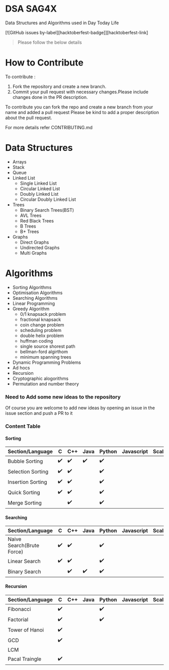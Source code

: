 # DSA SAG4X
Data Structures and Algorithms used in Day Today Life

[![GitHub issues by-label][hacktoberfest-badge]][hacktoberfest-link]

> Please follow the below details 

# How to Contribute
To contribute :
1. Fork the repository and create a new branch.
2. Commit your pull request with necessary changes.Please include changes done in the PR description.

To contribute you can fork the repo and create a new branch from your name and added a pull request
Please be kind to add a proper description about the pull request.

For more details refer CONTRIBUTING.md

# Data Structures
- Arrays
- Stack
- Queue
- Linked List
  * Single Linked List
  * Circular Linked List
  * Doubly Linked List
  * Circular Doubly Linked List
- Trees
  * Binary Search Trees(BST)
  * AVL Trees
  * Red Black Trees
  * B Trees
  * B+ Trees
- Graphs
  * Direct Graphs
  * Undirected Graphs
  * Multi Graphs

# Algorithms
- Sorting Algorithms
- Optimisation Algorithms
- Searching Algorithms
- Linear Programming
- Greedy Algorithm
  * 0/1 knapsack problem
  * fractional knapsack
  * coin change problem 
  * scheduling problem
  * double helix problem
  * huffman coding
  * single source shorest path
  * bellman-ford algirthom
  * minimum spanning trees
- Dynamic Programming Problems
- Ad hocs
- Recursion
- Cryptographic alogorithms
- Permutation and number theory

### Need to Add some new ideas to the repository

Of course you are welcome to add new ideas by opening an issue in the issue section and push a PR to it

### Content Table
#### Sorting
Section/Language | C  | C++ | Java | Python | Javascript | Scala | Go |
-----------------|----|-----|------|--------|------------|-------|----|
Bubble Sorting   |✔️ |✔️  |  ✔️ |  ✔️ |    |       |✔️|
Selection Sorting|✔️ |✔️  |     |  ✔️ |     |       |✔️|
Insertion Sorting   |✔️ |✔️  |     |  ✔️ |     |       |✔️|
Quick Sorting    |✔️ |✔️  |     |  ✔️ |     |       ||
Merge Sorting    |   |✔️  |     |  ✔️  |     |       ||

#### Searching
Section/Language | C  | C++ | Java | Python | Javascript | Scala |
-----------------|----|-----|------|--------|------------|-------|
Naive Search(Brute Force)  |✔️|✔️|    | ✔️    |            |       |
Linear Search              |✔️|✔️|    | ✔️   |            |       |
Binary Search              |   |✔️| ✔️| ✔️ |            |       |

#### Recursion
Section/Language | C  | C++ | Java | Python | Javascript | Scala |
-----------------|----|-----|------|--------|------------|-------|
Fibonacci        |✔️ |  |    |✔️ |            |       |
Factorial        |✔️ |  |    | ✔️ |            |       |
Tower of Hanoi   |✔️ |  |    |    |            |       |
GCD              |✔️ |  |    |    |            |       |
LCM              |   |    |    |            |       |
Pacal Traingle   |✔️ |    |    |            |       |
